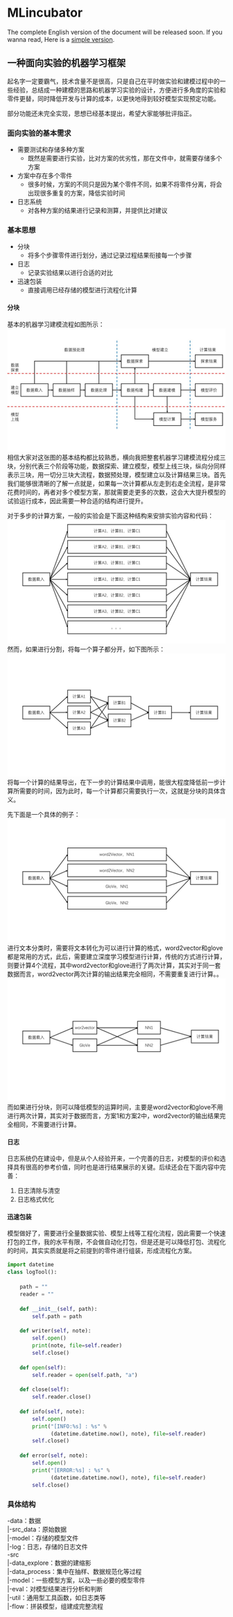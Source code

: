 # MLincubator
The complete English version of the document will be released soon. If you wanna read, Here is a [simple version](https://github.com/ZBayes/MLincubator/blob/master/README_EN.md). 

## 一种面向实验的机器学习框架
起名字一定要霸气，技术含量不是很高，只是自己在平时做实验和建模过程中的一些经验，总结成一种建模的思路和机器学习实验的设计，方便进行多角度的实验和零件更替，同时降低开发与计算的成本，以更快地得到较好模型实现预定功能。

部分功能还未完全实现，思想已经基本提出，希望大家能够批评指正。

### 面向实验的基本需求
- 需要测试和存储多种方案
    + 既然是需要进行实验，比对方案的优劣性，那在文件中，就需要存储多个方案
- 方案中存在多个零件
    + 很多时候，方案的不同只是因为某个零件不同，如果不将零件分离，将会出现很多重复的方案，降低实验时间
- 日志系统
    + 对各种方案的结果进行记录和测算，并提供比对建议

### 基本思想
- 分块
    + 将多个步骤零件进行划分，通过记录过程结果衔接每一个步骤
- 日志
    + 记录实验结果以进行合适的对比
- 迅速包装
    + 直接调用已经存储的模型进行流程化计算

#### 分块
基本的机器学习建模流程如图所示：
![MLflow](https://github.com/ZBayes/MLincubator/raw/master/pics/pic1.JPG)
相信大家对这张图的基本结构都比较熟悉，横向我把整套机器学习建模流程分成三块，分别代表三个阶段等功能，数据探索、建立模型，模型上线三块，纵向分同样表示三块，用一切分三块大流程，数据预处理，模型建立以及计算结果三块。首先我们能够很清晰的了解一点就是，如果每一次计算都从左走到右走全流程，是非常花费时间的，再者对多个模型方案，那就需要走更多的次数，这会大大提升模型的试验运行成本，因此需要一种合适的结构进行提升。

对于多步的计算方案，一般的实验会是下面这种结构来安排实验内容和代码：
![MLflow](https://github.com/ZBayes/MLincubator/raw/master/pics/pic2.JPG)
然而，如果进行分割，将每一个算子都分开，如下图所示：
![MLflow](https://github.com/ZBayes/MLincubator/raw/master/pics/pic3.JPG)
将每一个计算的结果导出，在下一步的计算结果中调用，能很大程度降低前一步计算所需要的时间，因为此时，每一个计算都只需要执行一次，这就是分块的具体含义。

先下面是一个具体的例子：
![MLflow](https://github.com/ZBayes/MLincubator/raw/master/pics/pic4.JPG)
进行文本分类时，需要将文本转化为可以进行计算的格式，word2vector和glove都是常用的方式，此后，需要建立深度学习模型进行计算，传统的方式进行计算，则要计算4个流程，其中word2vector和glove进行了两次计算，其实对于同一套数据而言，word2vector两次计算的输出结果完全相同，不需要重复进行计算。。
![MLflow](https://github.com/ZBayes/MLincubator/raw/master/pics/pic5.JPG)
而如果进行分块，则可以降低模型的运算时间，主要是word2vector和glove不用进行两次计算，其实对于数据而言，方案1和方案2中，word2vector的输出结果完全相同，不需要进行计算。

#### 日志
日志系统仍在建设中，但是从个人经验开来，一个完善的日志，对模型的评价和选择具有很高的参考价值，同时也是进行结果展示的关键。后续还会在下面内容中完善：
1. 日志清除与清空
2. 日志格式优化

#### 迅速包装
模型做好了，需要进行全量数据实验、模型上线等工程化流程，因此需要一个快速打包的工作，我的水平有限，不会做自动化打包，但是还是可以降低打包、流程化的时间，其实实质就是将之前提到的零件进行组装，形成流程化方案。

```python
import datetime
class logTool():

    path = ""
    reader = ""

    def __init__(self, path):
        self.path = path

    def writer(self, note):
        self.open()
        print(note, file=self.reader)
        self.close()

    def open(self):
        self.reader = open(self.path, "a")

    def close(self):
        self.reader.close()

    def info(self, note):
        self.open()
        print("[INFO:%s] : %s" %
              (datetime.datetime.now(), note), file=self.reader)
        self.close()

    def error(self, note):
        self.open()
        print("[ERROR:%s] : %s" %
              (datetime.datetime.now(), note), file=self.reader)
        self.close()
```

### 具体结构
-data：数据  
|-src_data：原始数据  
|-model：存储的模型文件  
|-log：日志，存储的日志文件  
-src  
|-data_explore：数据的建缩影  
|-data_process：集中在抽样、数据规范化等过程  
|-model：一些模型方案，以及一些必要的模型零件  
|-eval：对模型结果进行分析和判断  
|-util：通用型工具函数，如日志类等  
|-flow：拼装模型，组建成完整流程  
